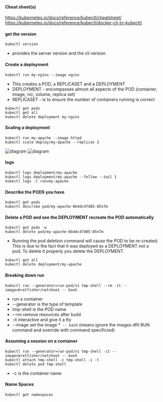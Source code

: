 #### Cheat sheet(s) ####
https://kubernetes.io/docs/reference/kubectl/cheatsheet/
https://kubernetes.io/docs/reference/kubectl/docker-cli-to-kubectl/

#### get the version ####
```kubectl version```
* provides the server version and the cli version  

#### Create a deployment
```kubectl run my-nginx --image nginx```
* This creates a POD, a REPLICASET and a DEPLOYMENT
* DEPLOYMENT - encompasses almost all aspects of the POD (container, image, nic, volume, replica set)
* REPLICASET - is to ensure the number of containers running is correct  

```
kubectl get pods
kubectl get all
kubectl delete deployment my-nginx
```

#### Scaling a deployment
```
kubectl run my-apache --image httpd
kubectl scale deploy/my-apache --replicas 2
```

![diagram](./image-deployments.png)
![diagram](./image-replica-sets.png)

#### logs
```
kubectl logs deployment/my-apache
kubectl logs deployment/my-apache --follow --tail 1
kubectl logs -l run=my-apache
```

#### Describe the PODS you have
```
kubectl get pods
kubectl describe pod/my-apache-6b4dc47d85-85n7m
```

#### Delete a POD and see the DEPLOYMENT recreate the POD automatically
```
kubectl get pods -w
kubectl delete pod/my-apache-6b4dc47d85-85n7m
```  

* Running the pod deletion command will cause the POD to be re-created. This is due to the fact that it was deployed as a DEPLOYMENT not a pod. To delete it properly you delete the DEPLOYMENT.  

```
kubectl get all
kubectl delete deployment/my-apache
```

#### Breaking down run
```kubectl run --generator=run-pod/v1 tmp-shell --rm -it --image=bretfisher/netshoot -- bash```  
  
* run a container
* --generator is the type of template
* tmp-shell is the POD name
* --rm remove resources after build
* -it interactive and give it a tty
* --image set the image
*`` -- bash`` (means ignore the images dflt RUN command and override with command specificied)

#### Assuming a session on a container
```
kubectl run --generator=run-pod/v1 tmp-shell -it --image=bretfisher/netshoot -- bash
kubectl attach tmp-shell -c tmp-shell -i -t
kubectl delete pod tmp-shell
```
* -c is the container name

#### Name Spaces
```kubectl get namespaces```